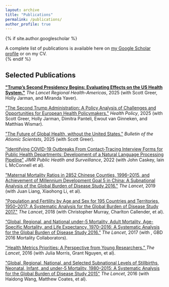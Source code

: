 ```yaml
---
layout: archive
title: "Publications"
permalink: /publications/
author_profile: true
---
```


{% if site.author.googlescholar %}
  <div class="wordwrap"> A complete list of publications is available here on <a href="{{site.author.googlescholar}}">my Google Scholar profile</a> or on my CV.</div>
{% endif %}

## Selected Publications

[**"Trump’s Second Presidency Begins: Evaluating Effects on the US Health System."**](https://www.thelancet.com/journals/lanam/article/PIIS2667-193X(25)00183-8/fulltext) *The Lancet Regional Health-Americas*, 2025 (with Scott Greer, Holly Jarman, and Miranda Yaver).

["The Second Trump Administration: A Policy Analysis of Challenges and Opportunities for European Health Policymakers."](https://www.sciencedirect.com/science/article/pii/S016885102500106X) *Health Policy*, 2025 (with Scott Greer, Holly Jarman, Dimitra Panteli, Ewout van Ginneken, and Matthias Wismar).

["The Future of Global Health, without the United States."](https://doi.org/10.1080/00963402.2025.2488675) *Bulletin of the Atiomic Scientsts*, 2025 (with Scott Greer).

["Identifying COVID-19 Outbreaks From Contact-Tracing Interview Forms for Public Health Departments: Development of a Natural Language Processing Pipeline"](https://doi.org/10.2196/36119) *JIMR Public Heatlh and Surveillance*, 2022 (with John Caskey, Iain L McConnell et al).

["Maternal Mortality Ratios in 2852 Chinese Counties, 1996–2015, and Achievement of Millennium Development Goal 5 in China: A Subnational Analysis of the Global Burden of Disease Study 2016."](https://doi.org/10.1016/S0140-6736(18)31712-4) *The Lancet*, 2019 (with Juan Liang, Xiaohong Li, et al).

["Population and Fertility by Age and Sex for 195 Countries and Territories, 1950–2017: A Systematic Analysis for the Global Burden of Disease Study 2017."](https://www.thelancet.com/journals/lancet/article/PIIS0140-6736(18)32278-5/fulltext?ref=https://githubhelp.com) *The Lancet*, 2018 (with Christopher Murray, Charlton Callender, et al).

[“Global, Regional, and National under-5 Mortality, Adult Mortality, Age-Specific Mortality, and Life Expectancy, 1970–2016: A Systematic Analysis for the Global Burden of Disease Study 2016.”](https://doi.org/10.1016/S0140-6736(17)31833-0) *The Lancet*, 2017 (with , GBD 2016 Mortality Collaborators).

["Health Metrics Priorities: A Perspective from Young Researchers.” ](https://doi.org/10.1016/S0140-6736(16)32134-1) *The Lancet*, 2016 (with Julia Morris, Grant Nguyen, et al).

["Global, Regional, National, and Selected Subnational Levels of Stillbirths, Neonatal, Infant, and under-5 Mortality, 1980–2015: A Systematic Analysis for the Global Burden of Disease Study 2015"](https://www.thelancet.com/journals/lancet/article/PIIS0140-6736(16)31575-6/fulltext?rss%3Dyes=) *The Lancet*, 2016 (with Haidong Wang, Matthew Coates, et al).

<!-- ## Working Papers

**"Can We Trust Politicized Public Health Data? The Case of COVID-19 in the United States"**

The second Trump administration has caused concerns about the integrity and availability of public health surveillance and data. The COVID-19 pandemic, starting during his first administration, can offer historical answers to questions about data trustworthiness. COVID-19 was both enormously politically salient, and also underwent a quick politicization across party lines in the United States. This paper attempts evaluate the trustworthiness of politicized government data by asking: is there evidence of differential undercounting of COVID-19 deaths by state-level partisanship in the US? It finds that while heterogeneity exists in state-level COVID-19 death undercounting, there is only weak evidence of partisanship driving these differences, and these results are not methodologically or empirically robust. That is, while both Democratic and Republican states undercounted COVID-19 deaths, there is little evidence that states with Republican governors systematically manipulated their COVID-19 data to downplay the pandemic, or that Democratic governors overplayed their success in mitigating the effects of the pandemic. In the polarized political environment of the COVID-19 pandemic, it is unlikely that partisanship influenced the quality of COVID-19 data collected and disseminated by state government. 


**"A Guide to Using Health Data in Political Science Scholarship"**
 -->

